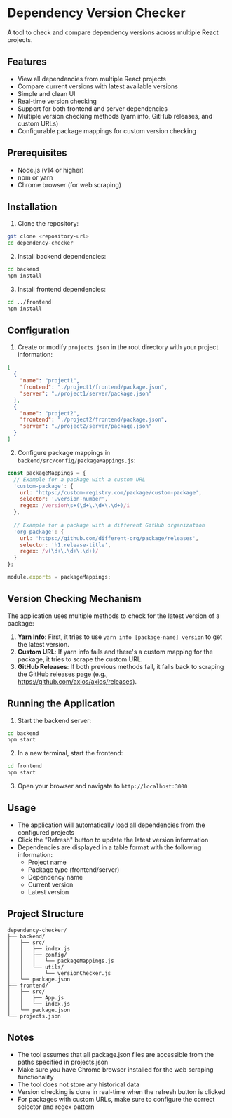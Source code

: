 # Dependency Version Checker

A tool to check and compare dependency versions across multiple React projects.

## Features

- View all dependencies from multiple React projects
- Compare current versions with latest available versions
- Simple and clean UI
- Real-time version checking
- Support for both frontend and server dependencies
- Multiple version checking methods (yarn info, GitHub releases, and custom URLs)
- Configurable package mappings for custom version checking

## Prerequisites

- Node.js (v14 or higher)
- npm or yarn
- Chrome browser (for web scraping)

## Installation

1. Clone the repository:
```bash
git clone <repository-url>
cd dependency-checker
```

2. Install backend dependencies:
```bash
cd backend
npm install
```

3. Install frontend dependencies:
```bash
cd ../frontend
npm install
```

## Configuration

1. Create or modify `projects.json` in the root directory with your project information:
```json
[
  {
    "name": "project1",
    "frontend": "./project1/frontend/package.json",
    "server": "./project1/server/package.json"
  },
  {
    "name": "project2",
    "frontend": "./project2/frontend/package.json",
    "server": "./project2/server/package.json"
  }
]
```

2. Configure package mappings in `backend/src/config/packageMappings.js`:
```javascript
const packageMappings = {
  // Example for a package with a custom URL
  'custom-package': {
    url: 'https://custom-registry.com/package/custom-package',
    selector: '.version-number',
    regex: /version\s+(\d+\.\d+\.\d+)/i
  },
  
  // Example for a package with a different GitHub organization
  'org-package': {
    url: 'https://github.com/different-org/package/releases',
    selector: 'h1.release-title',
    regex: /v(\d+\.\d+\.\d+)/
  }
};

module.exports = packageMappings;
```

## Version Checking Mechanism

The application uses multiple methods to check for the latest version of a package:

1. **Yarn Info**: First, it tries to use `yarn info [package-name] version` to get the latest version.
2. **Custom URL**: If yarn info fails and there's a custom mapping for the package, it tries to scrape the custom URL.
3. **GitHub Releases**: If both previous methods fail, it falls back to scraping the GitHub releases page (e.g., https://github.com/axios/axios/releases).

## Running the Application

1. Start the backend server:
```bash
cd backend
npm start
```

2. In a new terminal, start the frontend:
```bash
cd frontend
npm start
```

3. Open your browser and navigate to `http://localhost:3000`

## Usage

- The application will automatically load all dependencies from the configured projects
- Click the "Refresh" button to update the latest version information
- Dependencies are displayed in a table format with the following information:
  - Project name
  - Package type (frontend/server)
  - Dependency name
  - Current version
  - Latest version

## Project Structure

```
dependency-checker/
├── backend/
│   ├── src/
│   │   ├── index.js
│   │   ├── config/
│   │   │   └── packageMappings.js
│   │   └── utils/
│   │       └── versionChecker.js
│   └── package.json
├── frontend/
│   ├── src/
│   │   ├── App.js
│   │   └── index.js
│   └── package.json
└── projects.json
```

## Notes

- The tool assumes that all package.json files are accessible from the paths specified in projects.json
- Make sure you have Chrome browser installed for the web scraping functionality
- The tool does not store any historical data
- Version checking is done in real-time when the refresh button is clicked
- For packages with custom URLs, make sure to configure the correct selector and regex pattern 